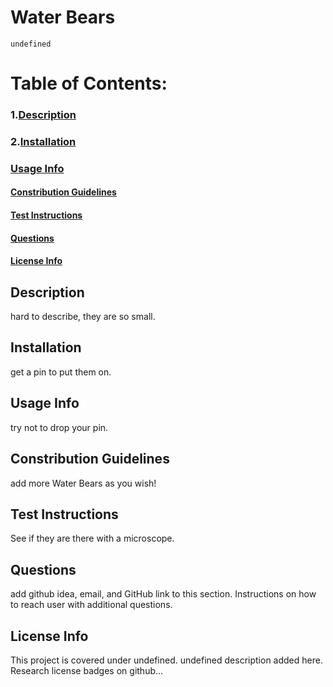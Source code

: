 # Water Bears
    undefined
# Table of Contents:
### 1.[Description](https://github.com/archonology/Pro-Readme-Generator/blob/main/README.md#description)
### 2.[Installation](https://github.com/archonology/Pro-Readme-Generator/blob/main/README.md#installation)
### [Usage Info](https://github.com/archonology/Pro-Readme-Generator/blob/main/README.md#usage-info)
#### [Constribution Guidelines](https://github.com/archonology/Pro-Readme-Generator/blob/main/README.md#constribution-guidelines)<br>
#### [Test Instructions](https://github.com/archonology/Pro-Readme-Generator/blob/main/README.md#test-instructions)<br>
#### [Questions](https://github.com/archonology/Pro-Readme-Generator/blob/main/README.md#questions)<br>
#### [License Info](https://github.com/archonology/Pro-Readme-Generator/blob/main/README.md#license-info)<br>

## <h2 id="descript">Description</h2>
hard to describe, they are so small.
    
## <h2 id="install">Installation</h2>
get a pin to put them on.

## <h2 id="usage">Usage Info</h2>
try not to drop your pin.

## <h2 id="contrib">Constribution Guidelines</h2>
add more Water Bears as you wish!

## <h2 id="test">Test Instructions</h2>
See if they are there with a microscope.

## <h2 id="quests">Questions</h2>
add github idea, email, and GitHub link to this section. Instructions on how to reach user with additional questions.
    
### <h2 id="license">License Info</h2>
This project is covered under undefined. undefined description added here. Research license badges on github...
